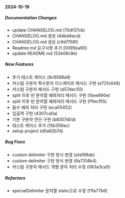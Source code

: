 #### 2024-10-19

##### Documentation Changes

*  update CHANGELOG.md (70df37cb)
*  CHANGELOG.md 생성 (4dbd4acd)
*  CHANGELOG.md 생성 (c9d7f58f)
*  Readme.md 요구사항 추가 (0095ba90)
*  update README.md (53e08c8e)

##### New Features

*  추가 테스트 케이스 (9c6598a9)
*  커스텀 구분자 특수문자 이스케이프 메서드 구현 (e721c648)
*  커스텀 구분자 메서드 구현 (d57dec50)
*  split 이후 빈 문자열 예외처리 메서드 구현 (1bee890e)
*  split 이후 빈 문자열 예외처리 메서드 구현 (f1fecf55)
*  음수 예외 처리 구현 (eca05452)
*  입출력 구현 (4307ca0a)
*  기본 구분자 연산 구현 (b8307d0d)
*  테스트 케이스 추가 (15b359ac)
*  setup project (d0a82b7d)

##### Bug Fixes

*  custom delimiter 구현 방식 변경 (a1a199ab)
*  custom delimiter 구현 방식 변경 (6a7314b4)
*  커스텀 구분자 메서드 개행 문자 처리 수정 (063a3ca5)

##### Refactors

*  specialDelimiter 문자열 static으로 수정 (f1fa77b6)

